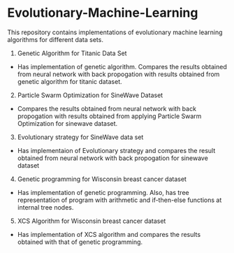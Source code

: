 # Evolutionary-Machine-Learning

This repository contains implementations of evolutionary machine learning algorithms for different data sets. 

1. Genetic Algorithm for Titanic Data Set
 - Has implementation of genetic algorithm. Compares the results obtained from neural network with back propogation with results obtained from genetic algorithm for titanic dataset.
 
 2. Particle Swarm Optimization for SineWave Dataset
 - Compares the results obtained from neural network with back propogation with results obtained from applying Particle Swarm Optimization for sinewave dataset.
 
 3. Evolutionary strategy for SineWave data set 
  - Has implementaion of Evolutionary strategy and compares the result obtained from neural network with back propogation for sinewave dataset
  
 4. Genetic programming for Wisconsin breast cancer dataset
  - Has implementation of genetic programming. Also, has tree representation of program with arithmetic and if-then-else functions at internal tree nodes.
  
 5. XCS Algorithm for Wisconsin breast cancer dataset
 - Has implementation of XCS algorithm and compares the results obtained with that of genetic programming.


